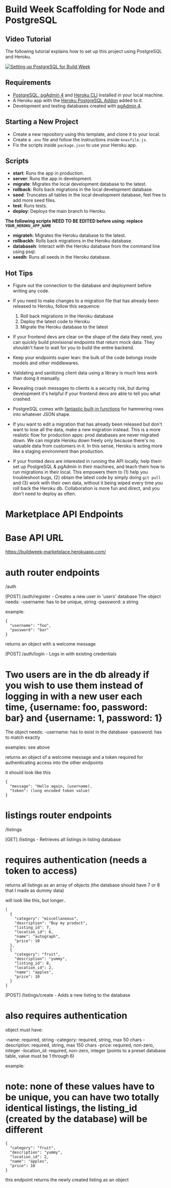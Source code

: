 # Build Week Scaffolding for Node and PostgreSQL

## Video Tutorial

The following tutorial explains how to set up this project using PostgreSQL and Heroku.

[![Setting up PostgreSQL for Build Week](https://img.youtube.com/vi/kTO_tf4L23I/maxresdefault.jpg)](https://www.youtube.com/watch?v=kTO_tf4L23I)

## Requirements

- [PostgreSQL, pgAdmin 4](https://www.postgresql.org/download/) and [Heroku CLI](https://devcenter.heroku.com/articles/heroku-cli) installed in your local machine.
- A Heroku app with the [Heroku PostgreSQL Addon](https://devcenter.heroku.com/articles/heroku-postgresql#provisioning-heroku-postgres) added to it.
- Development and testing databases created with [pgAdmin 4](https://www.pgadmin.org/docs/pgadmin4/4.29/database_dialog.html).

## Starting a New Project

- Create a new repository using this template, and clone it to your local.
- Create a `.env` file and follow the instructions inside `knexfile.js`.
- Fix the scripts inside `package.json` to use your Heroku app.

## Scripts

- **start**: Runs the app in production.
- **server**: Runs the app in development.
- **migrate**: Migrates the local development database to the latest.
- **rollback**: Rolls back migrations in the local development database.
- **seed**: Truncates all tables in the local development database, feel free to add more seed files.
- **test**: Runs tests.
- **deploy**: Deploys the main branch to Heroku.

**The following scripts NEED TO BE EDITED before using: replace `YOUR_HEROKU_APP_NAME`**

- **migrateh**: Migrates the Heroku database to the latest.
- **rollbackh**: Rolls back migrations in the Heroku database.
- **databaseh**: Interact with the Heroku database from the command line using psql.
- **seedh**: Runs all seeds in the Heroku database.

## Hot Tips

- Figure out the connection to the database and deployment before writing any code.

- If you need to make changes to a migration file that has already been released to Heroku, follow this sequence:

  1. Roll back migrations in the Heroku database
  2. Deploy the latest code to Heroku
  3. Migrate the Heroku database to the latest

- If your frontend devs are clear on the shape of the data they need, you can quickly build provisional endpoints that return mock data. They shouldn't have to wait for you to build the entire backend.

- Keep your endpoints super lean: the bulk of the code belongs inside models and other middlewares.

- Validating and sanitizing client data using a library is much less work than doing it manually.

- Revealing crash messages to clients is a security risk, but during development it's helpful if your frontend devs are able to tell you what crashed.

- PostgreSQL comes with [fantastic built-in functions](https://hashrocket.com/blog/posts/faster-json-generation-with-postgresql) for hammering rows into whatever JSON shape.

- If you want to edit a migration that has already been released but don't want to lose all the data, make a new migration instead. This is a more realistic flow for production apps: prod databases are never migrated down. We can migrate Heroku down freely only because there's no valuable data from customers in it. In this sense, Heroku is acting more like a staging environment than production.

- If your fronted devs are interested in running the API locally, help them set up PostgreSQL & pgAdmin in their machines, and teach them how to run migrations in their local. This empowers them to (1) help you troubleshoot bugs, (2) obtain the latest code by simply doing `git pull` and (3) work with their own data, without it being wiped every time you roll back the Heroku db. Collaboration is more fun and direct, and you don't need to deploy as often.

# Marketplace API Endpoints

# Base API URL

https://buildweek-marketplace.herokuapp.com/

# auth router endpoints
/auth 

[POST] /auth/register - Creates a new user in 'users' database
The object needs: 
-username: has to be unique, string
-password: a string

example: 

```
{
  "username": "foo",
  "password": "bar"
}
```

returns an object with a welcome message

[POST] /auth/login - Logs in with existing credentials 

# Two users are in the db already if you wish to use them instead of logging in with a new user each time, {username: foo, password: bar} and {username: 1, password: 1} #

The object needs: 
-username: has to exist in the database
-password: has to match exactly 

examples: see above

returns an object of a welcome message and a token required for authenticating access into the other endpoints

it should look like this 

```
{
  "message": "Hello again, (username),
  "token": (long encoded token value)
}
```

# listings router endpoints
/listings

[GET] /listings - Retrieves all listings in listing database

# requires authentication (needs a token to access) 

returns all listings as an array of objects (the database should have 7 or 8 that I made as dummy data)

will look like this, but longer.. 

```
[
  {
    "category": "miscellaneous",
    "description": "Buy my product",
    "listing_id": 7,
    "location_id": 6,
    "name": "autograph",
    "price": 10
  },
  {
    "category": "fruit",
    "description": "yummy",
    "listing_id": 8,
    "location_id": 2,
    "name": "apples",
    "price": 10
  }
]
```

[POST] /listings/create - Adds a new listing to the database

# also requires authentication

object must have: 

-name: required, string
-category: required, string, max 50 chars
-description: required, string, max 150 chars
-price: required, non-zero, integer
-location_id: required, non-zero, integer (points to a preset database table, value must be 1 through 6)

example: 
# note: none of these values have to be unique, you can have two totally identical listings, the listing_id (created by the database) will be different

```
{
  "category": "fruit",
  "description": "yummy",
  "location_id": 2,
  "name": "apples",
  "price": 10
}
```
this endpoint returns the newly created listing as an object